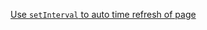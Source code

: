 [Use `setInterval` to auto time refresh of page](https://facebook.github.io/react/docs/rendering-elements.html)